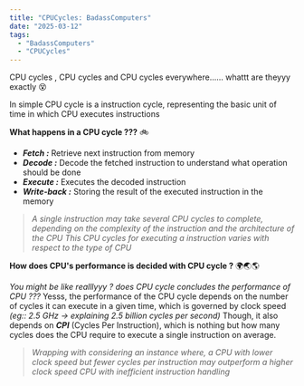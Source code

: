 ```yaml
---
title: "CPUCycles: BadassComputers"
date: "2025-03-12"
tags:
  - "BadassComputers"
  - "CPUCycles"
---
```


CPU cycles , CPU cycles and CPU cycles everywhere...... whattt are theyyy exactly 😵

In simple CPU cycle is a instruction cycle, representing the basic unit of time in which CPU executes instructions

**What happens in a CPU cycle ???** 🚲
- ***Fetch :*** Retrieve next instruction from memory
- ***Decode :*** Decode the fetched instruction to understand what operation should be done
- ***Execute :***  Executes the decoded instruction
- ***Write-back :***  Storing the result of the executed instruction in the memory

> *A single instruction may take several CPU cycles to complete, depending on the complexity of the instruction and the architecture of the CPU*
> *This CPU cycles for executing a instruction varies with respect to the type of CPU*

**How does CPU's performance is decided with CPU cycle ?** 🌍🌏🌎

*You might be like realllyyy ? does CPU cycle concludes the performance of CPU ???*
Yesss, the performance of the CPU cycle depends on the number of cycles it can execute in a given time, which is governed by clock speed *(eg:: 2.5 GHz -> explaining 2.5 billion cycles per 
second)*
Though, it also depends on ***CPI*** (Cycles Per Instruction), which is nothing but how many cycles does the CPU require to execute a single instruction on average.

> *Wrapping with considering an instance where, a CPU with lower clock speed but fewer cycles per instruction may outperform a higher clock speed CPU with inefficient instruction handling*







